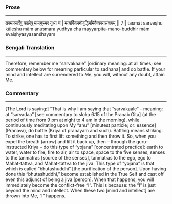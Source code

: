 ### Prose 
 --- 
तस्मात्सर्वेषु कालेषु मामनुस्मर युध्य च |
मय्यर्पितमनोबुद्धिर्मामेवैष्यस्यसंशयम् || 7||
tasmāt sarveṣhu kāleṣhu mām anusmara yudhya cha
mayyarpita-mano-buddhir mām evaiṣhyasyasanśhayam

### Bengali Translation 
 --- 
Therefore, remember me “sarvakaale” [ordinary meaning: at all times; see commentary below for meaning particular to sadhana] and do battle. If your mind and intellect are surrendered to Me, you will, without any doubt, attain Me.

### Commentary 
 --- 
[The Lord is saying:] “That is why I am saying that “sarvakaale” – meaning: at “sarvadaa” [see commentary to sloka 6:15 of the Pranab Gita] (at the period of time from 9 pm at night to 4 am in the morning), while continuously meditating upon My “anu” [minutest particle; or: essence] (Pranava), do battle (Kriya of pranayam and such). Battling means striking. To strike, one has to first lift something and then throw it. So, when you expel the breath (arrow) and lift it back up, then – through the guru-instructed Kriya – do this type of “yojana” [concentrated practice]: earth to water, water to fire, fire to air, air to space, space to the five senses, senses to the tanmatras [source of the senses], tanmatras to the ego, ego to Mahat-tattva, and Mahat-tattva to the jiva. This type of “yojana” is that which is called “bhutashuddhi” [the purification of the person]. Upon having done this “bhutashuddhi,” become established in the True Self and cast off even this adjunct of being a jiva [person]. When that happens, you will immediately become the conflict-free “I”. This is because: the “I” is just beyond the mind and intellect. When these two [mind and intellect] are thrown into Me, “I” happens.